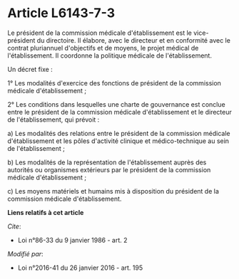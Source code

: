 # Article L6143-7-3

Le président de la commission médicale d'établissement est le vice-président du directoire. Il élabore, avec le directeur et
en conformité avec le contrat pluriannuel d'objectifs et de moyens, le projet médical de l'établissement. Il coordonne la
politique médicale de l'établissement.

Un décret fixe : 

1° Les modalités d'exercice des fonctions de président de la commission médicale d'établissement ; 

2° Les conditions dans lesquelles une charte de gouvernance est conclue entre le président de la commission médicale
d'établissement et le directeur de l'établissement, qui prévoit : 

a) Les modalités des relations entre le président de la commission médicale d'établissement et les pôles d'activité clinique
et médico-technique au sein de l'établissement ; 

b) Les modalités de la représentation de l'établissement auprès des autorités ou organismes extérieurs par le président de la
commission médicale d'établissement ; 

c) Les moyens matériels et humains mis à disposition du président de la commission médicale d'établissement.

**Liens relatifs à cet article**

_Cite_:

  - Loi n°86-33 du 9 janvier 1986 - art. 2

_Modifié par_:

  - Loi n°2016-41 du 26 janvier 2016 - art. 195
